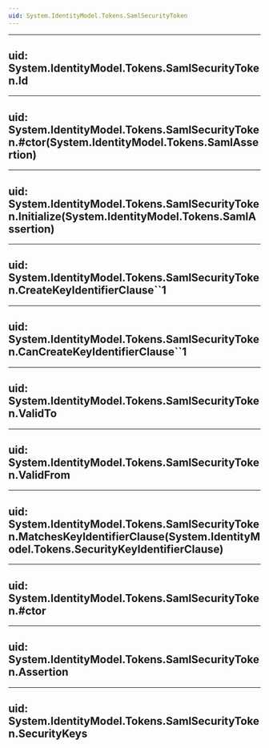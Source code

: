 ```yaml
---
uid: System.IdentityModel.Tokens.SamlSecurityToken
---
```


---
uid: System.IdentityModel.Tokens.SamlSecurityToken.Id
---

---
uid: System.IdentityModel.Tokens.SamlSecurityToken.#ctor(System.IdentityModel.Tokens.SamlAssertion)
---

---
uid: System.IdentityModel.Tokens.SamlSecurityToken.Initialize(System.IdentityModel.Tokens.SamlAssertion)
---

---
uid: System.IdentityModel.Tokens.SamlSecurityToken.CreateKeyIdentifierClause``1
---

---
uid: System.IdentityModel.Tokens.SamlSecurityToken.CanCreateKeyIdentifierClause``1
---

---
uid: System.IdentityModel.Tokens.SamlSecurityToken.ValidTo
---

---
uid: System.IdentityModel.Tokens.SamlSecurityToken.ValidFrom
---

---
uid: System.IdentityModel.Tokens.SamlSecurityToken.MatchesKeyIdentifierClause(System.IdentityModel.Tokens.SecurityKeyIdentifierClause)
---

---
uid: System.IdentityModel.Tokens.SamlSecurityToken.#ctor
---

---
uid: System.IdentityModel.Tokens.SamlSecurityToken.Assertion
---

---
uid: System.IdentityModel.Tokens.SamlSecurityToken.SecurityKeys
---
